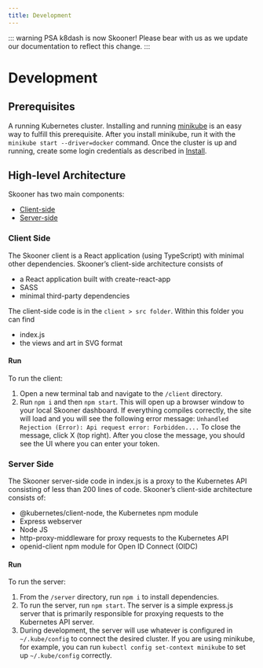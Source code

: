 ```yaml
---
title: Development
---
```


::: warning PSA
k8dash is now Skooner! Please bear with us as we update our documentation to reflect this change.
:::

# Development 
## Prerequisites
A running Kubernetes cluster. Installing and running [minikube](https://kubernetes.io/docs/tasks/tools/install-minikube/) is an easy way to fulfill this prerequisite. After you install minikube, run it with the `minikube start --driver=docker` command.
Once the cluster is up and running, create some login credentials as described in [Install](/install).
## High-level Architecture
Skooner has two main components:
* [Client-side](#client-side)
* [Server-side](#server-side)
### Client Side
The Skooner client is a React application (using TypeScript) with minimal other dependencies. Skooner’s client-side architecture consists of
* a React application built with create-react-app
* SASS
* minimal third-party dependencies<br>

The client-side code is in the `client > src folder`. Within this folder you can find
* index.js
* the views and art in SVG format <br>

#### Run

To run the client:
1. Open a new terminal tab and navigate to the `/client` directory.
2. Run `npm i` and then `npm start`. 
This will open up a browser window to your local Skooner dashboard. If everything compiles correctly, the site will load and you will see the following error message: `Unhandled Rejection (Error): Api request error: Forbidden....` 
To close the message, click X (top right). After you close the message, you should see the UI where you can enter your token.
### Server Side
The Skooner server-side code in index.js is a proxy to the Kubernetes API consisting of less than 200 lines of code. Skooner’s client-side architecture consists of:
* @kubernetes/client-node, the Kubernetes npm module
* Express webserver
* Node JS
* http-proxy-middleware for proxy requests to the Kubernetes API
* openid-client npm module for Open ID Connect (OIDC)

#### Run

To run the server:
1. From the `/server` directory, run `npm i` to install dependencies.
2. To run the server, run `npm start`. The server is a simple express.js server that is primarily responsible for proxying requests to the Kubernetes API server.
3. During development, the server will use whatever is configured in `~/.kube/config` to connect the desired cluster. If you are using minikube, for example, you can run `kubectl config set-context minikube` to set up `~/.kube/config` correctly.